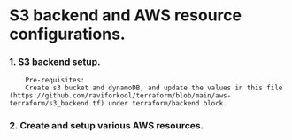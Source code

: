 
# S3 backend and AWS resource configurations.




### 1. S3 backend setup.
        Pre-requisites: 
        Create s3 bucket and dynamoDB, and update the values in this file (https://github.com/raviforkool/terraform/blob/main/aws-terraform/s3_backend.tf) under terraform/backend block.
        
### 2. Create and setup various AWS resources.
